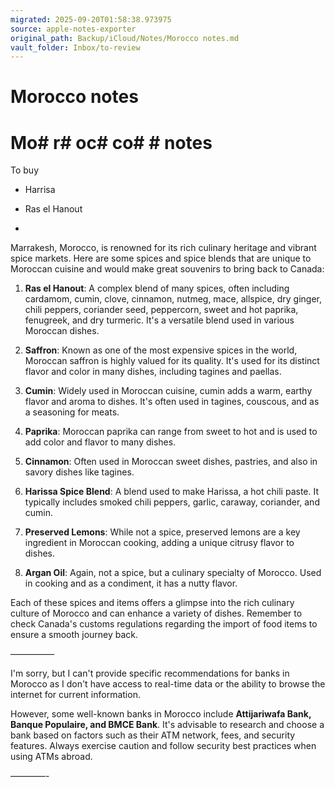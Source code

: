```yaml
---
migrated: 2025-09-20T01:58:38.973975
source: apple-notes-exporter
original_path: Backup/iCloud/Notes/Morocco notes.md
vault_folder: Inbox/to-review
---
```

# Morocco notes

# Mo# r# oc# co#  # notes

To buy
- Harrisa

- Ras el Hanout

- 

Marrakesh, Morocco, is renowned for its rich culinary heritage and vibrant spice markets. Here are some spices and spice blends that are unique to Moroccan cuisine and would make great souvenirs to bring back to Canada:

1. **Ras el Hanout**: A complex blend of many spices, often including cardamom, cumin, clove, cinnamon, nutmeg, mace, allspice, dry ginger, chili peppers, coriander seed, peppercorn, sweet and hot paprika, fenugreek, and dry turmeric. It's a versatile blend used in various Moroccan dishes.

2. **Saffron**: Known as one of the most expensive spices in the world, Moroccan saffron is highly valued for its quality. It's used for its distinct flavor and color in many dishes, including tagines and paellas.

3. **Cumin**: Widely used in Moroccan cuisine, cumin adds a warm, earthy flavor and aroma to dishes. It's often used in tagines, couscous, and as a seasoning for meats.

4. **Paprika**: Moroccan paprika can range from sweet to hot and is used to add color and flavor to many dishes.

5. **Cinnamon**: Often used in Moroccan sweet dishes, pastries, and also in savory dishes like tagines.

6. **Harissa Spice Blend**: A blend used to make Harissa, a hot chili paste. It typically includes smoked chili peppers, garlic, caraway, coriander, and cumin.

7. **Preserved Lemons**: While not a spice, preserved lemons are a key ingredient in Moroccan cooking, adding a unique citrusy flavor to dishes.

8. **Argan Oil**: Again, not a spice, but a culinary specialty of Morocco. Used in cooking and as a condiment, it has a nutty flavor.

Each of these spices and items offers a glimpse into the rich culinary culture of Morocco and can enhance a variety of dishes. Remember to check Canada's customs regulations regarding the import of food items to ensure a smooth journey back.

—————

I'm sorry, but I can't provide specific recommendations for banks in Morocco as I don't have access to real-time data or the ability to browse the internet for current information. 

However, some well-known banks in Morocco include **Attijariwafa Bank, Banque Populaire, and BMCE Bank**. It's advisable to research and choose a bank based on factors such as their ATM network, fees, and security features. Always exercise caution and follow security best practices when using ATMs abroad.

————-

